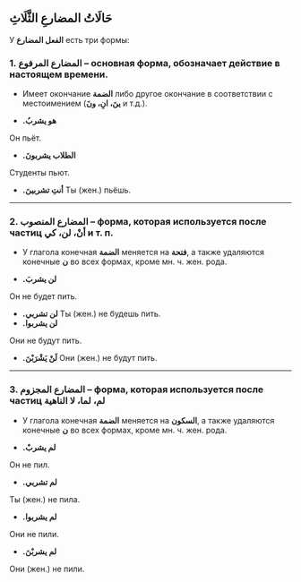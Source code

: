 ﻿حَالَاتُ المضارعِ الثَّلَاثِ
-
У **الفعل المضارع** есть три формы:

### 1. **المضارع المرفوع** – основная форма, обозначает действие в настоящем времени.

- Имеет окончание **الضمة** либо другое окончание в соответствии с местоимением (**ينَ، انِ، ونَ** и т.д.).

- **.هو يشربُ**

Он пьёт.

- **.الطلاب يشربونَ**

Студенты пьют.

- **.أنتِ تشربينَ**
  Ты (жен.) пьёшь.

---

### 2. **المضارع المنصوب** – форма, которая используется после **частиц أنْ، لن، كي** и т. п.

- У глагола конечная  **الضمة** меняется на **فتحة**, а также удаляются конечные **ن** во всех формах, кроме мн. ч. жен.
  рода.

- **.لن يشربَ**

Он не будет пить.

- **.لن تشربي**
  Ты (жен.) не будешь пить.
- **.لن يشربوا**

Они не будут пить.

- **.لَنْ يَشْرَبْنَ**
  Они (жен.) не будут пить.

---

### 3. **المضارع المجزوم** – форма, которая используется после **частиц لم، لما، لا الناهية**

- У глагола конечная  **الضمة** меняется на **السكون**, а также удаляются конечные **ن** во всех формах, кроме мн. ч.
  жен. рода.

- **.لم يشربْ**

Он не пил.

- **.لم تشربي**

Ты (жен.) не пила.

- **.لم يشربوا**

Они не пили.

- **.لم يشربْنَ**

Они (жен.) не пили.
        

